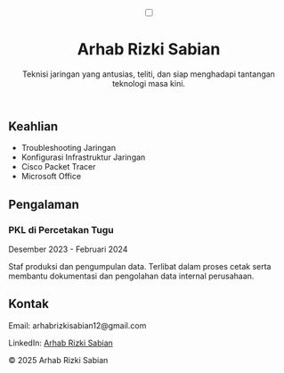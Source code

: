 <!DOCTYPE html>
<html lang="id">
<head>
  <meta charset="UTF-8" />
  <meta name="viewport" content="width=device-width, initial-scale=1.0" />
  <title>Portofolio Arhab Rizki Sabian</title>
  <link rel="stylesheet" href="style.css" />
</head>
<body>
  <header>
    <div class="toggle-container">
      <label class="switch">
        <input type="checkbox" id="modeToggle" />
        <span class="slider"></span>
      </label>
    </div>
    <h1>Arhab Rizki Sabian</h1>
    <p>Teknisi jaringan yang antusias, teliti, dan siap menghadapi tantangan teknologi masa kini.</p>
  </header>

  <section id="skills">
    <h2>Keahlian</h2>
    <ul>
      <li>Troubleshooting Jaringan</li>
      <li>Konfigurasi Infrastruktur Jaringan</li>
      <li>Cisco Packet Tracer</li>
      <li>Microsoft Office</li>
    </ul>
  </section>

  <section id="experience">
    <h2>Pengalaman</h2>
    <div class="experience-item">
      <h3>PKL di Percetakan Tugu</h3>
      <p>Desember 2023 - Februari 2024</p>
      <p>Staf produksi dan pengumpulan data. Terlibat dalam proses cetak serta membantu dokumentasi dan pengolahan data internal perusahaan.</p>
    </div>
  </section>

  <section id="contact">
    <h2>Kontak</h2>
    <p>Email: arhabrizkisabian12@gmail.com</p>
    <p>LinkedIn: <a href="https://www.linkedin.com/in/arhab-rizki-sabian-4a58a3311" target="_blank">Arhab Rizki Sabian</a></p>
  </section>

  <footer>
    <p>&copy; 2025 Arhab Rizki Sabian</p>
  </footer>

  <script>
    const toggle = document.getElementById('modeToggle');
    toggle.addEventListener('change', () => {
      document.body.classList.toggle('dark-mode');
    });
  </script>
</body>
</html>